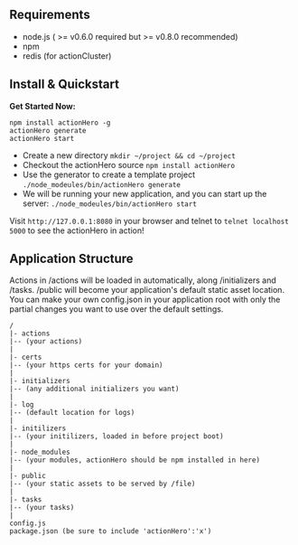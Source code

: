 ## Requirements
* node.js ( >= v0.6.0 required but >= v0.8.0 recommended)
* npm
* redis (for actionCluster)

## Install & Quickstart

**Get Started Now:**

	npm install actionHero -g
	actionHero generate
	actionHero start

* Create a new directory `mkdir ~/project && cd ~/project`
* Checkout the actionHero source `npm install actionHero`
* Use the generator to create a template project `./node_modeules/bin/actionHero generate`
* We will be running your new application, and you can start up the server: `./node_modeules/bin/actionHero start`

Visit `http://127.0.0.1:8080` in your browser and telnet to `telnet localhost 5000` to see the actionHero in action!
	
## Application Structure

Actions in /actions will be loaded in automatically, along /initializers and /tasks. /public will become your application's default static asset location.  You can make your own config.json in your application root with only the partial changes you want to use over the default settings.

	/
	|- actions
	|-- (your actions)
	|
	|- certs
	|-- (your https certs for your domain)
	|
	|- initializers
	|-- (any additional initializers you want)
	|
	|- log
	|-- (default location for logs)
	|
	|- initilizers
	|-- (your initilizers, loaded in before project boot)
	|
	|- node_modules
	|-- (your modules, actionHero should be npm installed in here)
	|
	|- public
	|-- (your static assets to be served by /file)
	|
	|- tasks
	|-- (your tasks)
	|
	config.js
	package.json (be sure to include 'actionHero':'x')
